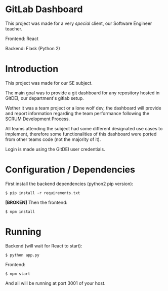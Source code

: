 # GitLab Dashboard

This project was made for a very *special* client, our Software Engineer teacher.

Frontend: React

Backend: Flask (Python 2)

# Introduction

This project was made for our SE subject.

The main goal was to provide a git dashboard for any repository hosted in GitDEI, our department's gitlab setup.

Wether it was a team project or a lone wolf dev, the dashboard will provide and report information regarding the team performance following the SCRUM Development Process.

All teams attending the subject had some different designated use cases to implement, therefore some functionalities of this dashboard were ported from other teams code (not the majority of it).

Login is made using the GitDEI user credentials.

# Configuration / Dependencies

First install the backend dependencies (python2 pip version):

`$ pip install -r requirements.txt`

**[BROKEN]** Then the frontend:

`$ npm install`

# Running

Backend (will wait for React to start):

`$ python app.py`

Frontend:

`$ npm start`

And all will be running at port 3001 of your host.
